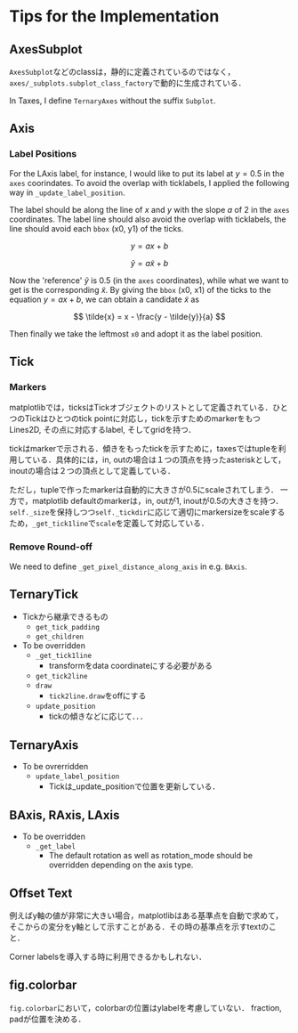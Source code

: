 # Tips for the Implementation

## AxesSubplot

`AxesSubplot`などのclassは，静的に定義されているのではなく，
`axes/_subplots.subplot_class_factory`で動的に生成されている．

In Taxes, I define `TernaryAxes` without the suffix `Subplot`.

## Axis

### Label Positions

For the LAxis label, for instance, I would like to put its label at $y = 0.5$
in the `axes` coorindates.
To avoid the overlap with ticklabels, I applied the following way in
`_update_label_position`.

The label should be along the line of $x$ and $y$ with the slope $a$ of 2
in the `axes` coordinates.
The label line should also avoid the overlap with ticklabels, the line should
avoid each `bbox` (x0, y1) of the ticks.

$$
y = a x + b
$$

$$
\tilde{y} = a \tilde{x} + b
$$

Now the 'reference' $\tilde{y}$ is 0.5 (in the `axes` coordinates), while what we want to get is
the corresponding $\tilde{x}$.
By giving the `bbox` (x0, x1) of the ticks to the equation $y = ax + b$,
we can obtain a candidate $\tilde{x}$ as

$$
\tilde{x} = x - \frac{y - \tilde{y}}{a}
$$

Then finally we take the leftmost `x0` and adopt it as the label position.

## Tick

### Markers

matplotlibでは，ticksはTickオブジェクトのリストとして定義されている．ひとつのTickはひとつのtick pointに対応し，tickを示すためのmarkerをもつLines2D, その点に対応するlabel, そしてgridを持つ．

tickはmarkerで示される．傾きをもったtickを示すために，taxesではtupleを利用している．具体的には，in, outの場合は１つの頂点を持ったasteriskとして，inoutの場合は２つの頂点として定義している．

ただし，tupleで作ったmarkerは自動的に大きさが0.5にscaleされてしまう．
一方で，matplotlib defaultのmarkerは，in, outが1, inoutが0.5の大きさを持つ．
`self._size`を保持しつつ`self._tickdir`に応じて適切にmarkersizeをscaleするため，`_get_tick1line`で`scale`を定義して対応している．

### Remove Round-off

We need to define `_get_pixel_distance_along_axis` in e.g. `BAxis`.

## TernaryTick

- Tickから継承できるもの
    - `get_tick_padding`
    - `get_children`
- To be overridden
    - `_get_tick1line`
        - transformをdata coordinateにする必要がある
    - `get_tick2line`
    - `draw`
        - `tick2line.draw`をoffにする
    - `update_position`
        - tickの傾きなどに応じて．．．

## TernaryAxis

- To be ovrerridden
    - `update_label_position`
        - Tickは_update_positionで位置を更新している．

## BAxis, RAxis, LAxis

- To be overridden
    - `_get_label`
        - The default rotation as well as rotation_mode should be overridden
          depending on the axis type.

## Offset Text

例えばy軸の値が非常に大きい場合，matplotlibはある基準点を自動で求めて，そこからの変分をy軸として示すことがある．その時の基準点を示すtextのこと．

Corner labelsを導入する時に利用できるかもしれない．

## fig.colorbar

`fig.colorbar`において，colorbarの位置はylabelを考慮していない．
fraction, padが位置を決める．
